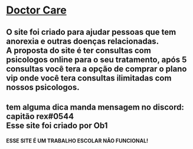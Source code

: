 <a href="https://imhungry99.github.io/"><h1>Doctor Care</h1></a>

<h2>O site foi criado para ajudar pessoas que tem anorexia e outras doenças relacionadas. <br> A proposta do site é ter consultas com psicologos online para o seu tratamento, após 5 consultas você tera a opção de comprar o plano vip onde você tera consultas ilimitadas com nossos psicologos.</h2>

<h2>tem alguma dica manda mensagem no discord: capitão rex#0544 <br>
Esse site foi criado por Ob1

<h4>ESSE SITE É UM TRABALHO ESCOLAR NÃO FUNCIONAL!</h4>
